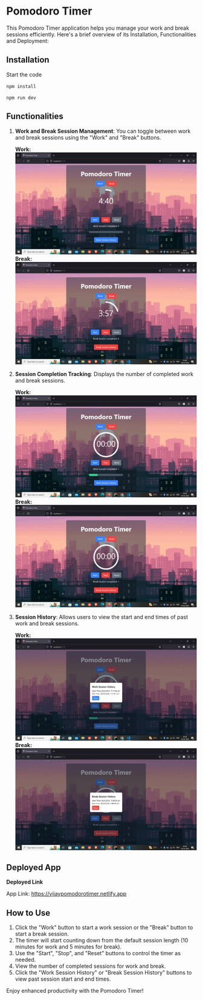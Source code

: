 # Pomodoro Timer

This Pomodoro Timer application helps you manage your work and break sessions efficiently. Here's a brief overview of its Installation, Functionalities and Deployment:

## Installation 

Start the code

```
npm install
```
```
npm run dev
```

## Functionalities

1. **Work and Break Session Management**: You can toggle between work and break sessions using the "Work" and "Break" buttons.

   **Work:**
   ![Work Session](ss/work%20session.jpeg)
   **Break:**
   ![Break Session](ss/break%20session.jpeg)

2. **Session Completion Tracking**: Displays the  number of completed work and break sessions.
   
   **Work:**
   ![Work Completed](ss/work%20completed.jpeg)
   **Break:**
   ![Break Completed](ss/break%20completed.jpeg)

3. **Session History**: Allows users to view the start and end times of past work and break sessions.
   
   **Work:**
   ![Session History](ss/work%20history.jpeg)
   **Break:**
   ![Session History](ss/break%20history.jpeg)
   
## Deployed App 

**Deployed Link**

App Link: https://vijaypomodorotimer.netlify.app

## How to Use

1. Click the "Work" button to start a work session or the "Break" button to start a break session.
2. The timer will start counting down from the default session length (10 minutes for work and 5 minutes for break).
3. Use the "Start", "Stop", and "Reset" buttons to control the timer as needed.
4. View the number of completed sessions for work and break.
5. Click the "Work Session History" or "Break Session History" buttons to view past session start and end times.

Enjoy enhanced productivity with the Pomodoro Timer!
